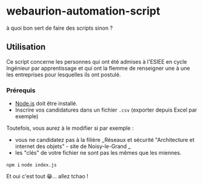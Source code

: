 # webaurion-automation-script
à quoi bon sert de faire des scripts sinon ?

## Utilisation

Ce script concerne les personnes qui ont été admises à l'ESIEE en cycle Ingénieur par apprentissage et qui ont la flemme de renseigner une à une les entreprises pour lesquelles ils ont postulé. 

### Prérequis
- [Node.js](https://nodejs.org/fr/) doit être installé.
- Inscrire vos candidatures dans un fichier ```.csv``` (exporter depuis Excel par exemple)

Toutefois, vous aurez à le modifier si par exemple :
- vous ne candidatez pas à la filière _Réseaux et sécurité "Architecture et internet des objets" - site de Noisy-le-Grand _
- les "clés" de votre fichier ne sont pas les mêmes que les miennes.

```npm i```
```node index.js```

Et oui c'est tout 😁... allez tchao !
